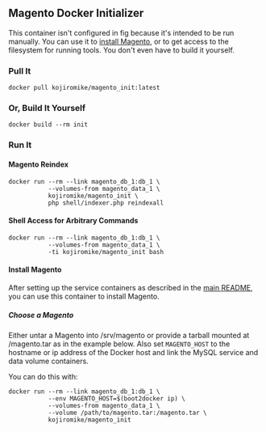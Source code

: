 ## Magento Docker Initializer

This container isn't configured in fig because it's intended to be run manually. You can use it to [install Magento](#installing-magento), or to get access to the filesystem for running tools. You don't even have to build it yourself.

### Pull It

    docker pull kojiromike/magento_init:latest

### Or, Build It Yourself

    docker build --rm init

### Run It

#### Magento Reindex

    docker run --rm --link magento_db_1:db_1 \
               --volumes-from magento_data_1 \
               kojiromike/magento_init \
               php shell/indexer.php reindexall

#### Shell Access for Arbitrary Commands

    docker run --rm --link magento_db_1:db_1 \
               --volumes-from magento_data_1 \
               -ti kojiromike/magento_init bash

#### Install Magento

After setting up the service containers as described in the [main README](https://github.com/kojiromike/docker-magento/README.md), you can use this container to install Magento.

##### Choose a Magento

Either untar a Magento into /srv/magento or provide a tarball mounted at /magento.tar as in the example below. Also set `MAGENTO_HOST` to the hostname or ip address of the Docker host and link the MySQL service and data volume containers.

You can do this with:

    docker run --rm --link magento_db_1:db_1 \
               --env MAGENTO_HOST=$(boot2docker ip) \
               --volumes-from magento_data_1 \
               --volume /path/to/magento.tar:/magento.tar \
               kojiromike/magento_init

